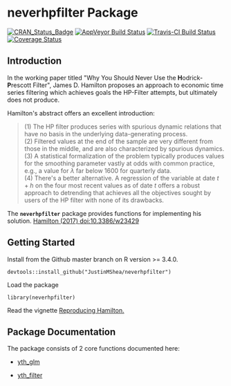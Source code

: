 # neverhpfilter Package

[![CRAN_Status_Badge](http://www.r-pkg.org/badges/version/neverhpfilter)](https://cran.r-project.org/package=neverhpfilter) [![AppVeyor Build Status](https://ci.appveyor.com/api/projects/status/github/JustinMShea/neverhpfilter?branch=master&svg=true)](https://ci.appveyor.com/project/JustinMShea/neverhpfilter) [![Travis-CI Build Status](https://travis-ci.org/JustinMShea/neverhpfilter.svg?branch=master)](https://travis-ci.org/JustinMShea/neverhpfilter) [![Coverage Status](https://img.shields.io/codecov/c/github/JustinMShea/neverhpfilter/master.svg)](https://codecov.io/github/JustinMShea/neverhpfilter?branch=master)

## Introduction

  In the working paper titled "Why You Should Never Use the **H**odrick-**P**rescott Filter", James D. Hamilton proposes an approach to economic time series filtering which achieves goals the HP-Filter attempts, but ultimately does not produce. 

Hamilton's abstract offers an excellent introduction:

  > (1) The HP filter produces series with spurious dynamic relations that have no basis in the underlying data-generating process.  
  (2) Filtered values at the end of the sample are very different from those in the middle, and are also characterized by spurious dynamics.  
  (3) A statistical formalization of the problem typically produces values for the smoothing parameter vastly at odds with common practice, e.g., a value for $\lambda$ far below 1600 for quarterly data.  
  (4) There's a better alternative. A regression of the variable at date $t + h$ on the four most recent values as of date $t$ offers a robust approach to detrending that achieves all the objectives sought by users of the HP filter with none of its drawbacks.

The **`neverhpfilter`** package provides functions for implementing his solution.
[Hamilton (2017) <doi:10.3386/w23429>](https://www.nber.org/papers/w23429)
  
## Getting Started


Install from the Github master branch on R version >= 3.4.0.

```{r}
devtools::install_github("JustinMShea/neverhpfilter")
```

Load the package

```{r}
library(neverhpfilter)
```

Read the vignette [Reproducing Hamilton.](https://justinmshea.github.io/neverhpfilter/articles/Reproducing-Hamilton.html)


## Package Documentation

The package consists of 2 core functions documented here:

 * [yth_glm](https://justinmshea.github.io/neverhpfilter/reference/yth_glm.html)

 * [yth_filter](https://justinmshea.github.io/neverhpfilter/reference/yth_filter.html)

